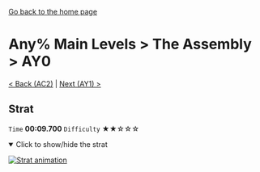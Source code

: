 [Go back to the home page](https://github.com/Doublevil/scbspeedrun)

# Any% Main Levels > The Assembly > AY0

[< Back (AC2)](https://github.com/Doublevil/scbspeedrun/blob/main/levels/any_ml/A/AC2.md) | [Next (AY1) >](https://github.com/Doublevil/scbspeedrun/blob/main/levels/any_ml/A/AY1.md)

## Strat

`Time` **00:09.700** `Difficulty` ★★☆☆☆
<details open>
  <summary>Click to show/hide the strat</summary>

  [![Strat animation](https://github.com/Doublevil/scbspeedrun/blob/main/media/levels/A/AY0_Strat.webp)](https://github.com/Doublevil/scbspeedrun/blob/main/media/levels/A/AY0_Strat.mp4?raw=true)
</details>

